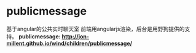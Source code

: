 # publicmessage
基于angular的公共实时聊天室
前端用angularjs渲染，后台是用野狗提供的支持。
<strong>publicmessage: http://jon-millent.github.io/wind/children/publicmessage/</strong><br />

